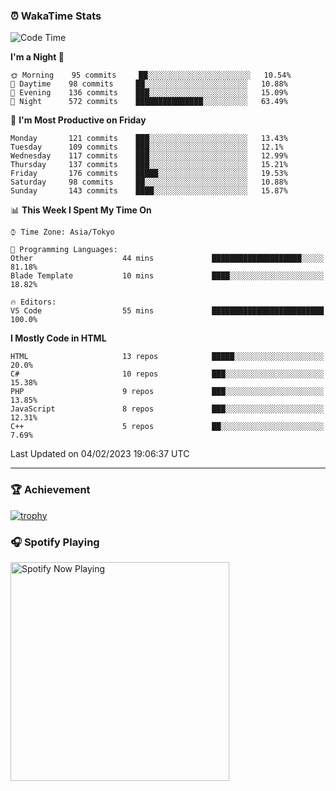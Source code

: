 ### ⏰ WakaTime Stats


<!--START_SECTION:waka-->
![Code Time](http://img.shields.io/badge/Code%20Time-511%20hrs%2041%20mins-blue)

**I'm a Night 🦉** 

```text
🌞 Morning    95 commits     ██░░░░░░░░░░░░░░░░░░░░░░░   10.54% 
🌆 Daytime    98 commits     ██░░░░░░░░░░░░░░░░░░░░░░░   10.88% 
🌃 Evening    136 commits    ███░░░░░░░░░░░░░░░░░░░░░░   15.09% 
🌙 Night      572 commits    ███████████████░░░░░░░░░░   63.49%

```
📅 **I'm Most Productive on Friday** 

```text
Monday       121 commits    ███░░░░░░░░░░░░░░░░░░░░░░   13.43% 
Tuesday      109 commits    ███░░░░░░░░░░░░░░░░░░░░░░   12.1% 
Wednesday    117 commits    ███░░░░░░░░░░░░░░░░░░░░░░   12.99% 
Thursday     137 commits    ███░░░░░░░░░░░░░░░░░░░░░░   15.21% 
Friday       176 commits    █████░░░░░░░░░░░░░░░░░░░░   19.53% 
Saturday     98 commits     ██░░░░░░░░░░░░░░░░░░░░░░░   10.88% 
Sunday       143 commits    ████░░░░░░░░░░░░░░░░░░░░░   15.87%

```


📊 **This Week I Spent My Time On** 

```text
⌚︎ Time Zone: Asia/Tokyo

💬 Programming Languages: 
Other                    44 mins             ████████████████████░░░░░   81.18% 
Blade Template           10 mins             ████░░░░░░░░░░░░░░░░░░░░░   18.82%

🔥 Editors: 
VS Code                  55 mins             █████████████████████████   100.0%

```

**I Mostly Code in HTML** 

```text
HTML                     13 repos            █████░░░░░░░░░░░░░░░░░░░░   20.0% 
C#                       10 repos            ███░░░░░░░░░░░░░░░░░░░░░░   15.38% 
PHP                      9 repos             ███░░░░░░░░░░░░░░░░░░░░░░   13.85% 
JavaScript               8 repos             ███░░░░░░░░░░░░░░░░░░░░░░   12.31% 
C++                      5 repos             ██░░░░░░░░░░░░░░░░░░░░░░░   7.69%

```



 Last Updated on 04/02/2023 19:06:37 UTC
<!--END_SECTION:waka-->

---

### 🏆 Achievement

[![trophy](https://github-profile-trophy.vercel.app/?username=Slime-hatena&theme=flat&no-bg=true&no-frame=true&column=8)](https://github.com/ryo-ma/github-profile-trophy)

### 🎧 Spotify Playing

[<img src="https://spotify-now-playing-slime-hatena.vercel.app/api/spotify-playing" alt="Spotify Now Playing" width="350" />](https://open.spotify.com/user/slime_hatena)

<!--
**Slime-hatena/Slime-hatena** is a ✨ _special_ ✨ repository because its `README.md` (this file) appears on your GitHub profile.

Here are some ideas to get you started:

- 🔭 I’m currently working on ...
- 🌱 I’m currently learning ...
- 👯 I’m looking to collaborate on ...
- 🤔 I’m looking for help with ...
- 💬 Ask me about ...
- 📫 How to reach me: ...
- 😄 Pronouns: ...
- ⚡ Fun fact: ...
-->
